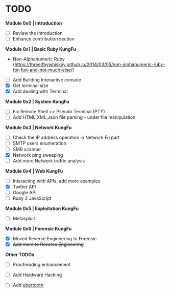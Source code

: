 # TODO

**Module 0x0 | Introduction**
- [ ] Review the introduction 
- [ ] Enhance contribution section

**Module 0x1 | Basic Ruby KungFu**
- Non-Alphanumeric Ruby (https://threeifbywhiskey.github.io/2014/03/05/non-alphanumeric-ruby-for-fun-and-not-much-else/)
- [ ] Add Building Interactive console 
- [x] Get terminal size 
- [x] Add dealing with Terminal 

**Module 0x2 | System KungFu**
- [ ] Fix Remote Shell >> Pseudo Terminal (PTY)
- [ ] Add HTML,XML,Json file parsing - under file manipulation 

**Module 0x3 | Network KungFu**
- [ ] Check the IP address operation in Network Fu part
- [ ] SMTP users enumeration
- [ ] SMB scanner
- [x] Network ping sweeping
- [ ] Add more Network traffic analysis 

**Module 0x4 | Web KungFu**
- [ ] Interacting with APIs, add more examples 
- [x] Twitter API
- [ ] Google API
- [ ] Ruby 2 JavaScript 

**Module 0x5 | Exploitation KungFu**
- [ ] Metasploit 

**Module 0x6 | Forensic KungFu**
- [x] Moved Reverse Engineering to Forensic  
- [x] ~~Add more to Reverse Engineering~~ 

**Other TODOs**
- [ ] Proofreading enhancement
- [ ] Add Hardware Hacking
- [ ] Add [ubertooth](http://www.evilsocket.net/2015/02/12/rubertooth-a-complete-ruby-porting-of-the-ubertooth-libraries-and-utilities/) 



